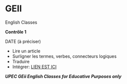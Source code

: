 # GEII

English Classes

**Contrôle 1**

DATE (à préciser)

- Lire un article
- Surligner les termes, verbes, connecteurs logiques
- Traduire
- Intégrer: [LIEN EST ICI](https://docs.google.com/document/d/1abxNHFOYnlsrFzTnUz_tfmXOf0LxCwbWLTf7QcseagA/edit?usp=sharing)


















***UPEC GEii English Classes for Educative Purposes only***
